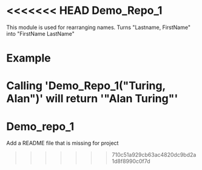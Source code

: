 <<<<<<< HEAD
Demo_Repo_1
===========

This module is used for rearranging names.
Turns "Lastname, FirstName" into "FirstName LastName"

# Example

Calling 'Demo_Repo_1("Turing, Alan")' will return '"Alan Turing"'
=======
# Demo_repo_1
Add a README file that is missing for project
>>>>>>> 710c51a929cb63ac4820dc9bd2a1d8f8990c0f7d
